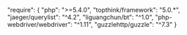 
"require": {
"php": ">=5.4.0",
"topthink/framework": "5.0.*",
"jaeger/querylist": "^4.2",
"liguangchun/bt": "^1.0",
"php-webdriver/webdriver": "^1.11",
"guzzlehttp/guzzle": "^7.3"
}
